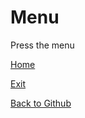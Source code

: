 # Menu
Press the menu

[Home](https://josetzunun.github.io/New-Website)

[Exit](https://google.com)

[Back to Github](https://github.com)

